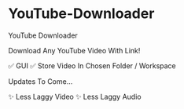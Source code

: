 # YouTube-Downloader
YouTube Downloader

Download Any YouTube Video With Link!

✅ GUI
✅ Store Video In Chosen Folder / Workspace

Updates To Come...

✨ Less Laggy Video
✨ Less Laggy Audio
